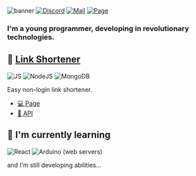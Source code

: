 ![banner](https://user-images.githubusercontent.com/80514290/163722724-02b0f4c0-a24b-4f68-8ba7-71ceeaed4fcb.png)
<a href="https://discord.com/users/469481610526457856">![Discord](https://img.shields.io/badge/Discord-%235865F2.svg?style=for-the-badge&logo=discord&logoColor=white)</a>
<a href="mailto:kontakt@mopsior.pl">![Mail](https://img.shields.io/badge/kontakt@mopsior.pl-%23EA4335.svg?style=for-the-badge&logo=gmail&logoColor=white)</a>
<a href="https://mopsior.pl">![Page](https://img.shields.io/badge/mopsior.pl-%234285F4.svg?style=for-the-badge&logo=google-chrome&logoColor=white)</a>
<br />
### I'm a young programmer, developing in revolutionary technologies.

## 🔗 [Link Shortener](https://s.mopsior.pl)
![JS](https://img.shields.io/badge/javascript-%23323330.svg?style=for-the-badge&logo=javascript&logoColor=%23F7DF1E)
![NodeJS](https://img.shields.io/badge/NodeJS-%23323330.svg?style=for-the-badge&logo=node.js&logoColor=%23339933)
![MongoDB](https://img.shields.io/badge/MongoDB-%23323330.svg?style=for-the-badge&logo=mongodb&logoColor=%2347A248)

Easy non-login link shortener.

- [💻 Page](https://s.mopsior.pl)
- [📄 API](https://api.mopsior.pl)

## 📖 I'm currently learning
![React](https://img.shields.io/badge/React-%23323330.svg?style=for-the-badge&logo=react&logoColor=%2361DAFB)
![Arduino (web servers)](https://img.shields.io/badge/Arduino%20(web%20servers/IoT)-%23323330.svg?style=for-the-badge&logo=arduino&logoColor=%#00979D)

and I'm still developing abilities...
